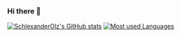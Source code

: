 ### Hi there 👋

[![SchlexanderOlz's GitHub stats](https://github-readme-stats-5aph-git-master-schlexanderolz.vercel.app/api?username=SchlexanderOlz&private=true&show_icons=true&count_private=true)](https://github.com/anuraghazra/github-readme-stats)
[![Most used Languages](https://github-readme-stats-5aph-git-master-schlexanderolz.vercel.app/api/top-langs/?username=SchlexanderOlz&layout=donut&private=true)](https://github.com/anuraghazra/github-readme-stats)
